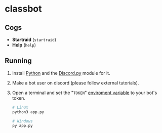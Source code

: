 # classbot

## Cogs

- **Startraid** (`startraid`)
- **Help** (`help`)

## Running

1. Install [Python](https://www.python.org/) and the [Discord.py](https://pypi.org/project/discord.py/) module for it.
2. Make a bot user on discord (please follow external tutorials).
3. Open a terminal and set the "`TOKEN`" [enviroment variable](https://en.wikipedia.org/wiki/Environment_variable) to your bot's token.

    ```bash
    # Linux
    python3 app.py

    # Windows
    py app.py
    ```
